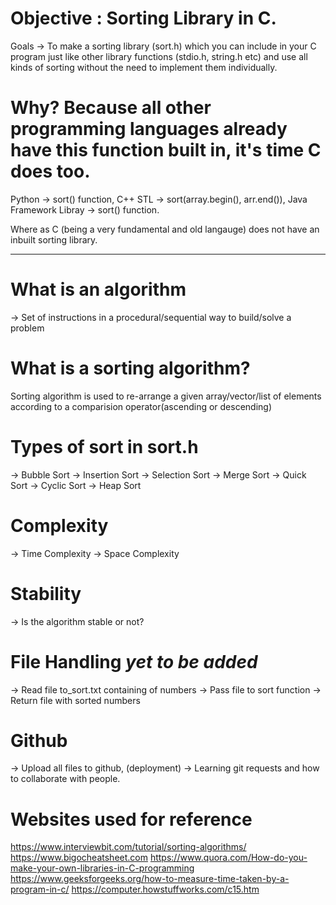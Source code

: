 # Objective : Sorting Library in C.

Goals -> To make a sorting library (sort.h) which you can include in your C program just like other library functions (stdio.h, string.h etc) and use all kinds of sorting without the need to implement them individually.

# Why? Because all other programming languages already have this function built in, it's time C does too.
Python -> sort() function, C++ STL -> sort(array.begin(), arr.end()), Java Framework Libray -> sort() function.

Where as C (being a very fundamental and old langauge) does not have an inbuilt sorting library.

----------------------------------------------------------------------------------------------------------------

# What is an algorithm
-> Set of instructions in a procedural/sequential way to build/solve a problem

# What is a sorting algorithm?
Sorting algorithm is used to re-arrange a given array/vector/list of elements according to a comparision operator(ascending or descending)

# Types of sort in sort.h
-> Bubble Sort
-> Insertion Sort
-> Selection Sort
-> Merge Sort
-> Quick Sort
-> Cyclic Sort
-> Heap Sort

# Complexity
-> Time Complexity
-> Space Complexity

# Stability
-> Is the algorithm stable or not? 

# File Handling *yet to be added*
-> Read file to_sort.txt containing of numbers
-> Pass file to sort function
-> Return file with sorted numbers

# Github
-> Upload all files to github, (deployment)
-> Learning git requests and how to collaborate with people.

# Websites used for reference
https://www.interviewbit.com/tutorial/sorting-algorithms/
https://www.bigocheatsheet.com 
https://www.quora.com/How-do-you-make-your-own-libraries-in-C-programming
https://www.geeksforgeeks.org/how-to-measure-time-taken-by-a-program-in-c/
https://computer.howstuffworks.com/c15.htm